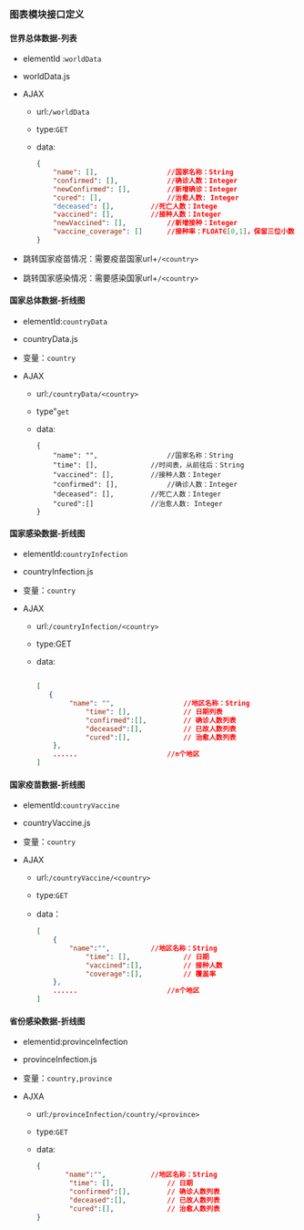 ### 图表模块接口定义

#### 世界总体数据-列表

+ elementId :`worldData`

+ worldData.js

+ AJAX

  + url:`/worldData`

  + type:`GET`

  + data:

    ```json
    {
        "name": [],					//国家名称：String
        "confirmed": [],			//确诊人数：Integer
        "newConfirmed": [],         //新增确诊：Integer
        "cured": [],				//治愈人数: Integer
        "deceased": [],			//死亡人数：Intege 
        "vaccined": [],			//接种人数：Integer
        "newVaccined": [],			//新增接种：Integer
        "vaccine_coverage": []		//接种率：FLOAT∈[0,1]，保留三位小数
    }
    ```
  
+ 跳转国家疫苗情况：需要疫苗国家url+`/<country>`

+ 跳转国家感染情况：需要感染国家url+`/<country>`

#### 国家总体数据-折线图

+ elementId:`countryData`

+ countryData.js

+ 变量：`country`

+ AJAX

  + url:`/countryData/<country>`

  + type"`get`

  + data:

    ```
    {
        "name": "",					//国家名称：String				
        "time": [],				//时间表，从前往后：String
        "vaccined": [],			//接种人数：Integer
        "confirmed": [],			//确诊人数：Integer
        "deceased": [],			//死亡人数：Integer
        "cured":[]				//治愈人数: Integer
    }
    ```
    
    

#### 国家感染数据-折线图

+ elementId:`countryInfection`

+ countryInfection.js

+ 变量：`country`

+ AJAX

  + url:`/countryInfection/<country>`

  + type:GET

  + data:

    ```json
    
    [
       {
            "name": "",					//地区名称：String
       			"time": [], 			// 日期列表 
       			"confirmed":[],  		// 确诊人数列表
        		"deceased":[],    		// 已故人数列表
        		"cured":[],				// 治愈人数列表
    	},
    	......						//n个地区
    ]
    ```

#### 国家疫苗数据-折线图

+ elementId:`countryVaccine`

+ countryVaccine.js

+ 变量：`country`

+ AJAX

  + url:`/countryVaccine/<country>`

  + type:`GET`

  + data：

    ```json
    [
        {
            "name":"",			//地区名称：String
        		"time": [], 			// 日期 
        		"vaccined":[], 			// 接种人数
        		"coverage":[],			// 覆盖率			
        },
    	......						//n个地区
    ]
    ```

#### 省份感染数据-折线图

+ elementid:provinceInfection

+ provinceInfection.js

+ 变量：```country,province```

+ AJXA

  + url:```/provinceInfection/country/<province>```

  + type:```GET```

  + data:

    ```json
    {
           "name":"",			//地区名称：String
        	"time": [], 			// 日期 
        	"confirmed":[],  		// 确诊人数列表
        	"deceased":[],    		// 已故人数列表
        	"cured":[],				// 治愈人数列表			
    }
    ```
    
    